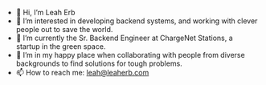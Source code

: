 - 👋  Hi, I’m Leah Erb
- 👀  I’m interested in developing backend systems, and working with clever people out to save the world.
- 🌱  I’m currently the Sr. Backend Engineer at ChargeNet Stations, a startup in the green space.
- 💞️  I’m in my happy place when collaborating with people from diverse backgrounds to find solutions for tough problems.
- 📫  How to reach me: leah@leaherb.com

<!---
leaherb/leaherb is a ✨ special ✨ repository because its `README.md` (this file) appears on your GitHub profile.
You can click the Preview link to take a look at your changes.
--->

